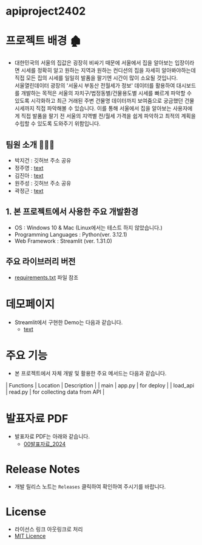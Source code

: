 # apiproject2402
# 프로젝트 배경 🏚️
 - 대한민국의 서울의 집값은 굉장히 비싸기 때문에 서울에서 집을 알아보는 입장이라면 시세를 정확히 알고 원하는 지역과 원하는 컨디션의 집을 자세히 알아봐야하는데 직접 모든 집의 시세를
   일일히 발품을 팔기엔 시간이 많이 소요될 것입니다.  
   서울열린데이터 광장의 '서울시 부동산 전월세가 정보' 데이터를 활용하여 대시보드를 개발하는 목적은 서울의 자치구/법정동별/건물용도별 시세를 빠르게 파악할 수 있도록 시각화하고
   최근 거래된 주변 건물명 데이터까지 보여줌으로 궁금했던 건물시세까지 직접 파악해볼 수 있습니다.
   이를 통해 서울에서 집을 알아보는 사용자에게 직접 발품을 팔기 전 서울의 지역별 전/월세 가격을 쉽게 파악하고 최적의 계획을 수립할 수 있도록 도와주기 위함입니다.

 ## 팀원 소개 🧑‍🤝‍🧑
- 박지건  : 깃허브 주소 공유
- 정주영  : [text](https://github.com/Ju0s)
- 김진아  : [text](https://github.com/JinaaK) 
- 원주성  : 깃허브 주소 공유 
- 곽정근  : [text](https://github.com/alpha8108) 
  
## 1. 본 프로젝트에서 사용한 주요 개발환경
  - OS : Windows 10 & Mac (Linux에서는 테스트 하지 않았습니다.)
  - Programming Languages : Python(ver. 3.12.1)
  - Web Framework : Streamlit (ver. 1.31.0)

## 주요 라이브러리 버전
  + [requirements.txt](requirements.txt) 파일 참조


# 데모페이지
- Streamlit에서 구현한 Demo는 다음과 같습니다.
  + [text](https://apiproject2402.streamlit.app/)
 

 # 주요 기능
 - 본 프로젝트에서 자체 개발 및 활용한 주요 메서드는 다음과 같습니다. 

| Functions | Location | Description |
| main | app.py  | for deploy |
| load_api | read.py | for collecting data from API |


# 발표자료 PDF
- 발표자료 PDF는 아래와 같습니다.
  + [00발표자료_2024](portfolio.pdf)


# Release Notes
- 개발 릴리스 노트는 `Releases` 클릭하여 확인하여 주시기를 바랍니다.

# License
- 라이선스 링크 아웃링크로 처리
- [MIT Licence](LICENSE) 